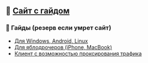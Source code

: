 
## 🚀 [Сайт с гайдом](https://vpn-connect.gitbook.io/installation)

### 📄 Гайды (резерв если умрет сайт)

- [Для Windows, Android, Linux](./android-pc.md)
- [Для яблодрочеров (iPhone, MacBook)](./apple.md)
- [Клиент с возможностью проксирования трафика](./proxy-traffic.md)

